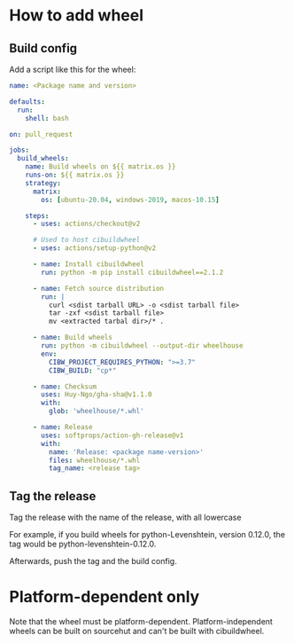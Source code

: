 # How to add wheel

## Build config

Add a script like this for the wheel:

```yaml
name: <Package name and version>

defaults:
  run:
    shell: bash

on: pull_request

jobs:
  build_wheels:
    name: Build wheels on ${{ matrix.os }}
    runs-on: ${{ matrix.os }}
    strategy:
      matrix:
        os: [ubuntu-20.04, windows-2019, macos-10.15]

    steps:
      - uses: actions/checkout@v2

      # Used to host cibuildwheel
      - uses: actions/setup-python@v2

      - name: Install cibuildwheel
        run: python -m pip install cibuildwheel==2.1.2

      - name: Fetch source distribution
        run: |
          curl <sdist tarball URL> -o <sdist tarball file>
          tar -zxf <sdist tarball file>
          mv <extracted tarbal dir>/* .

      - name: Build wheels
        run: python -m cibuildwheel --output-dir wheelhouse
        env:
          CIBW_PROJECT_REQUIRES_PYTHON: ">=3.7"
          CIBW_BUILD: "cp*"

      - name: Checksum
        uses: Huy-Ngo/gha-sha@v1.1.0
        with:
          glob: 'wheelhouse/*.whl'

      - name: Release
        uses: softprops/action-gh-release@v1
        with:
          name: 'Release: <package name-version>'
          files: wheelhouse/*.whl
          tag_name: <release tag>
```

## Tag the release

Tag the release with the name of the release, with all lowercase

For example, if you build wheels for python-Levenshtein, version 0.12.0, the
tag would be python-levenshtein-0.12.0.

Afterwards, push the tag and the build config.

# Platform-dependent only

Note that the wheel must be platform-dependent.  Platform-independent wheels
can be built on sourcehut and can't be built with cibuildwheel.


